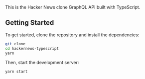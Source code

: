 This is the Hacker News clone GraphQL API built with TypeScript.   

## Getting Started

To get started, clone the repository and install the dependencies:

```bash
git clone
cd hackernews-typescript
yarn
```

Then, start the development server:

```bash
yarn start
```

